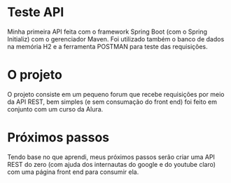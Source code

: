 # Teste API
Minha primeira API feita com o framework Spring Boot (com o Spring Initializ) com o gerenciador Maven. Foi utilizado também o banco de dados na memória H2 e a ferramenta POSTMAN para teste das requisições.

# O projeto
O projeto consiste em um pequeno forum que recebe requisições por meio da API REST, bem simples (e sem consumação do front end) foi feito em conjunto com um curso da Alura.

# Próximos passos
Tendo base no que aprendi, meus próximos passos serão criar uma API REST do zero (com ajuda dos internautas do google e do youtube claro) com uma página front end para consumir ela.
